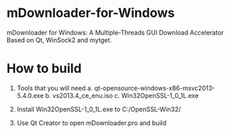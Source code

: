 # mDownloader-for-Windows
mDownloader for Windows: A Multiple-Threads GUI Download Accelerator Based on Qt, WinSock2 and mytget.

# How to build

1. Tools that you will need
	a. qt-opensource-windows-x86-msvc2013-5.4.0.exe
	b. vs2013.4_ce_enu.iso
	c. Win32OpenSSL-1_0_1L.exe

2. Install Win32OpenSSL-1_0_1L.exe to C:/OpenSSL-Win32/

3. Use Qt Creator to open mDownloader.pro and build
